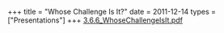 +++
title = "Whose Challenge Is It?"
date = 2011-12-14
types = ["Presentations"]
+++
[3.6.6\_WhoseChallengeIsIt.pdf](/files/3.6.6_WhoseChallengeIsIt.pdf)
